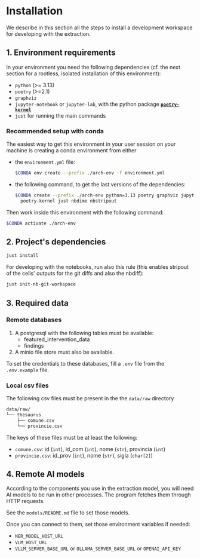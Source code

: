 # Installation

We describe in this section all the steps to install a development
workspace for developing with the extraction.

## 1. Environment requirements

In your environment you need the following dependencies (cf. the next section
for a rootless, isolated installation of this environment):

- `python` (>= 3.13)
- `poetry` (>=2.1)
- `graphviz`
- `jupyter-notebook` or `jupyter-lab`, with the python package [**`poetry-kernel`**](https://github.com/pathbird/poetry-kernel)
- `just` for running the main commands

### Recommended setup with conda

The easiest way to get this environment in your user session on your machine is
creating a conda environment from either

- the `environment.yml` file:

  ```sh
  $CONDA env create --prefix ./arch-env -f environment.yml
  ```

- the following command, to get the last versions of the dependencies:

  ```sh
  $CONDA create --prefix ./arch-env python=3.13 poetry graphviz jupyterlab \
    poetry-kernel just nbdime nbstripout
  ```

Then work inside this environment with the following command:

```sh
$CONDA activate ./arch-env
```

## 2. Project's dependencies

```sh
just install
```

For developing with the notebooks, run also this rule (this enables stripout of
the cells' outputs for the git diffs and also the nbdiff):

```sh
just init-nb-git-workspace
```

## 3. Required data

### Remote databases

1. A postgresql with the following tables must be available:
    - featured_intervention_data
    - findings
2. A minio file store must also be available.

To set the credentials to these databases, fill a `.env` file from the
`.env.example` file.

### Local csv files

The following csv files must be present in the the `data/raw` directory

```sh
data/raw/
└── thesaurus
    ├── comune.csv
    └── provincie.csv
```

The keys of these files must be at least the following:

- `comune.csv`: id (`int`), id_com (`int`), nome (`str`), provincia (`int`)
- `provincie.csv`: id_prov (`int`), nome (`str`), sigla (`char[2]`)

## 4. Remote AI models

According to the components you use in the extraction model, you will need AI
models to be run in other processes. The program fetches them through HTTP
requests.

See the `models/README.md` file to set those models.

Once you can connect to them, set those environment variables if needed:

- `NER_MODEL_HOST_URL`
- `VLM_HOST_URL`
- `VLLM_SERVER_BASE_URL` or `OLLAMA_SERVER_BASE_URL` or `OPENAI_API_KEY`
